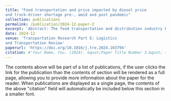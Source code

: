 ```yaml
---
title: "Food transportation and price impacted by diesel price
and truck-driver shortage pre-, amid and post pandemic"
collection: publications
permalink: /publication/2024-12-paper-2
excerpt: 'Abstract: The food transportation and distribution industry has been radically disrupted over the last few years, especially amid the COVID-19 pandemic. Food prices, for example, have been seen to increase considerably in the wave of economic inflation. As two main driving factors in the context of food transportation, (1) the rising diesel prices and (2) the prevailing shortage of truck drivers have posed threatening challenges, leading to a substantial surge in transportation costs and subsequently contributing to higher food market prices. Based on collected data consolidated from multiple sources, this study conducts a comprehensive analysis to elucidate the impact of diesel prices and driver availability on food prices. To this end, we have curated a panel dataset encompassing key variables such as diesel prices, truck driver availability, and food prices for the most popular food commodities (i.e., apples, potatoes, onions, and tomatoes) pre-, amid, and post-pandemic of COVID-19. Employing fixed effects regression, this paper specifically investigates the extent to which the surge in fuel prices and truck-driver availability has contributed to the overall increase in food prices in the United States fresh food market. With high statistical significance, the experiment results show that the rising diesel prices and the shortage of truck drivers’ availability have a significant positive impact on food price margin, ceteris paribus. The contributions of this study are multifold. First, our study enriches the food price literature by specifically considering the two fundamental root factors: truck-driver availability and diesel price. Second, this study provides data-driven empirical analysis to unveil how diesel prices, driver availability, and the significant impact of the pandemic drive food prices. Third, considering the impact of COVID-19, the food price sensitivity to diesel prices and driver availability obtained from this study renders practical guidelines for policy implications, especially in the age of a devastating pandemic.'
date: 2024-12
venue: 'Transportation Research Part E: Logistics
and Transportation Review'
paperurl: 'https://doi.org/10.1016/j.tre.2024.103794'
citation: #'Your Name, You. (2024). &quot;Paper Title Number 3.&quot; <i>GitHub Journal of Bugs</i>. 1(3).'
---
```


The contents above will be part of a list of publications, if the user clicks the link for the publication than the contents of section will be rendered as a full page, allowing you to provide more information about the paper for the reader. When publications are displayed as a single page, the contents of the above "citation" field will automatically be included below this section in a smaller font.
